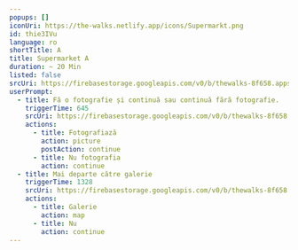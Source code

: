 ```yaml
---
popups: []
iconUri: https://the-walks.netlify.app/icons/Supermarkt.png
id: thie3IVu
language: ro
shortTitle: A
title: Supermarket A
duration: ~ 20 Min
listed: false
srcUri: https://firebasestorage.googleapis.com/v0/b/thewalks-8f658.appspot.com/o/mp3%2Fapi-v1%2Fro_thie3IVu%2Fwalk_9_Supermarkt_RO_A_.mp3?alt=media&token=e120aa35-f06e-44b6-af6b-d7006927e1ba
userPrompt:
  - title: Fă o fotografie și continuă sau continuă fără fotografie.
    triggerTime: 645
    srcUri: https://firebasestorage.googleapis.com/v0/b/thewalks-8f658.appspot.com/o/mp3%2Fapi-v1%2Fro_thie3IVu%2Fwalk_9_Supermarkt_RO__LOOP_%2010_45min.mp3?alt=media&token=72b7b938-f928-46aa-b047-fda5bcd23d02
    actions:
      - title: Fotografiază
        action: picture
        postAction: continue
      - title: Nu fotografia
        action: continue
  - title: Mai departe către galerie
    triggerTime: 1328
    srcUri: https://firebasestorage.googleapis.com/v0/b/thewalks-8f658.appspot.com/o/static%2Fmedias%2Fmulti_Zeubeel8_loop.mp3?alt=media&token=88349085-3303-48b9-bdc6-fd7b09519a26
    actions:
      - title: Galerie
        action: map
      - title: Nu
        action: continue
---
```

